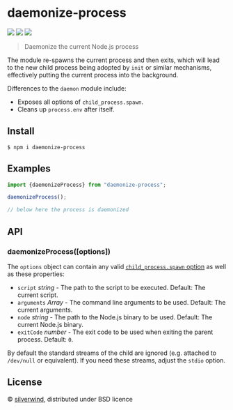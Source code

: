 # daemonize-process
[![](https://img.shields.io/npm/v/daemonize-process.svg?style=flat)](https://www.npmjs.org/package/daemonize-process) [![](https://img.shields.io/npm/dm/daemonize-process.svg)](https://www.npmjs.org/package/daemonize-process) [![](https://packagephobia.com/badge?p=daemonize-process)](https://packagephobia.com/result?p=daemonize-process)

> Daemonize the current Node.js process

The module re-spawns the current process and then exits, which will lead to the new child process being adopted by `init` or similar mechanisms, effectively putting the current process into the background.

Differences to the `daemon` module include:

- Exposes all options of `child_process.spawn`.
- Cleans up `process.env` after itself.

## Install

```console
$ npm i daemonize-process
```

## Examples

```js
import {daemonizeProcess} from "daemonize-process";

daemonizeProcess();

// below here the process is daemonized
```

## API

### daemonizeProcess([options])

The `options` object can contain any valid [`child_process.spawn` option](https://nodejs.org/api/child_process.html#child_process_child_process_spawn_command_args_options) as well as these properties:

- `script` *string* - The path to the script to be executed. Default: The current script.
- `arguments` *Array* - The command line arguments to be used. Default: The current arguments.
- `node` *string* - The path to the Node.js binary to be used. Default: The current Node.js binary.
- `exitCode` *number* - The exit code to be used when exiting the parent process. Default: `0`.

By default the standard streams of the child are ignored (e.g. attached to `/dev/null` or equivalent). If you need these streams, adjust the `stdio` option.

## License

© [silverwind](https://github.com/silverwind), distributed under BSD licence
